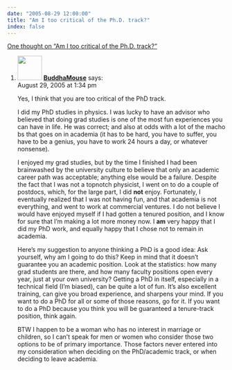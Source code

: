 ```yaml
---
date: "2005-08-29 12:00:00"
title: "Am I too critical of the Ph.D. track?"
index: false
---
```


[One thought on &ldquo;Am I too critical of the Ph.D. track?&rdquo;](/lemire/blog/2005/08-29-am-i-too-critical-of-the-phd-track)

<ol class="comment-list">
<li id="comment-2446" class="comment even thread-even depth-1">
<div class="comment-author vcard">
<img alt src="https://secure.gravatar.com/avatar/3e33499afa7300454195fd2dccad75d1?s=56&#038;d=mm&#038;r=g" srcset="https://secure.gravatar.com/avatar/3e33499afa7300454195fd2dccad75d1?s=112&#038;d=mm&#038;r=g 2x" class="avatar avatar-56 photo" height="56" width="56" decoding="async" /> <b class="fn"><a href="https://buddhamouse.blogspot.com/" class="url" rel="ugc external nofollow">BuddhaMouse</a></b> <span class="says">says:</span> </div>
<div class="comment-metadata"><time datetime="2005-08-29T13:34:42+00:00">August 29, 2005 at 1:34 pm</time></a> </div>
<div class="comment-content">
<p>Yes, I think that you are too critical of the PhD track.</p>
<p>I did my PhD studies in physics. I was lucky to have an advisor who believed that doing grad studies is one of the most fun experiences you can have in life. He was correct; and also at odds with a lot of the macho bs that goes on in academia (it has to be hard, you have to suffer, you have to be a genius, you have to work 24 hours a day, or whatever nonsense).</p>
<p>I enjoyed my grad studies, but by the time I finished I had been brainwashed by the university culture to believe that only an academic career path was acceptable; anything else would be a failure. Despite the fact that I was not a topnotch physicist, I went on to do a couple of postdocs, which, for the large part, I did <b>not</b> enjoy. Fortunately, I eventually realized that I was not having fun, and that academia is not everything, and went to work at commercial ventures. I do not believe I would have enjoyed myself if I had gotten a tenured position, and I know for sure that I&rsquo;m making a lot more money now. I <b>am</b> very happy that I did my PhD work, and equally happy that I chose not to remain in academia.</p>
<p>Here&rsquo;s my suggestion to anyone thinking a PhD is a good idea: Ask yourself, why am I going to do this? Keep in mind that it doesn&rsquo;t guarantee you an academic position. Look at the statistics: how many grad students are there, and how many faculty positions open every year, just at your own university? Getting a PhD in itself, especially in a technical field (I&rsquo;m biased), can be quite a lot of fun. It&rsquo;s also excellent training, can give you broad experience, and sharpens your mind. If you want to do a PhD for all or some of those reasons, go for it. If you want to do a PhD because you think you will be guaranteed a tenure-track position, think again.</p>
<p>BTW I happen to be a woman who has no interest in marriage or children, so I can&rsquo;t speak for men or women who consider those two options to be of primary importance. Those factors never entered into my consideration when deciding on the PhD/academic track, or when deciding to leave academia.</p>
</div>
</li>
</ol>
